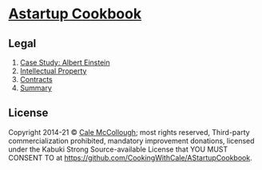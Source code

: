 # [Astartup Cookbook](../)

## Legal

1. [Case Study: Albert Einstein](./case_study.md)
2. [Intellectual Property](./intellectual_property.md)
3. [Contracts](./contracts.md)
4. [Summary](./summary.md)

## License

Copyright  2014-21 © [Cale McCollough](https://cookingwithcale.org); most rights reserved, Third-party commercialization prohibited, mandatory improvement donations, licensed under the Kabuki Strong Source-available License that YOU MUST CONSENT TO at <https://github.com/CookingWithCale/AStartupCookbook>.
